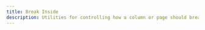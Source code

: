 ```yaml
---
title: Break Inside
description: Utilities for controlling how a column or page should break within an element.
---
```

<div>
    <table-utility prefix="break-inside" property="break-inside" class="mb-lg"></table-utility>
</div>